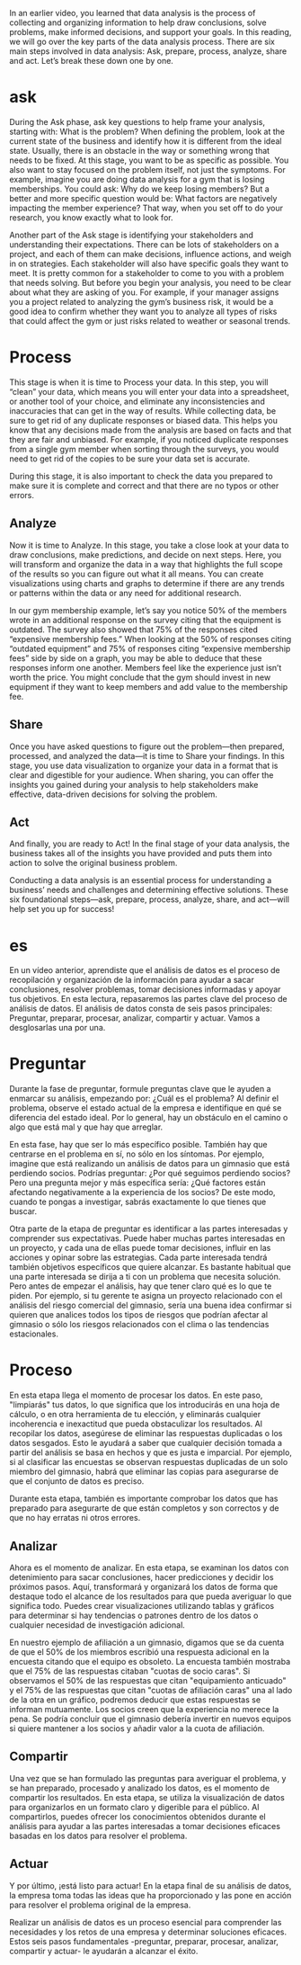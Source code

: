 In an earlier video, you learned that data analysis is the process of collecting and organizing information to help draw conclusions, solve problems, make informed decisions, and support your goals. In this reading, we will go over the key parts of the data analysis process. 
There are six main steps involved in data analysis: Ask, prepare, process, analyze, share and act. Let’s break these down one by one. 
# ask
During the Ask phase, ask key questions to help frame your analysis, starting with: What is the problem? When defining the problem, look at the current state of the business and identify how it is different from the ideal state. Usually, there is an obstacle in the way or something wrong that needs to be fixed.  At this stage, you want to be as specific as possible. You also want to stay focused on the problem itself, not just the symptoms. For example, imagine you are doing data analysis for a gym that is losing memberships. You could ask: Why do we keep losing members? But a better and more specific question would be: What factors are negatively impacting the member experience? That way, when you set off to do your research, you know exactly what to look for. 

Another part of the Ask stage is identifying your stakeholders and understanding their expectations. There can be lots of stakeholders on a project, and each of them can make decisions, influence actions, and weigh in on strategies. Each stakeholder will also have specific goals they want to meet. It is pretty common for a stakeholder to come to you with a problem that needs solving. But before you begin your analysis, you need to be clear about what they are asking of you. For example, if your manager assigns you a project related to analyzing the gym’s business risk, it would be a good idea to confirm whether they want you to analyze all types of risks that could affect the gym or just risks related to weather or seasonal trends.
# Process
This stage is when it is time to Process your data. In this step, you will “clean” your data, which means you will enter your data into a spreadsheet, or another tool of your choice, and eliminate any inconsistencies and inaccuracies that can get in the way of results.  While collecting data, be sure to get rid of any duplicate responses or biased data. This helps you know that any decisions made from the analysis are based on facts and that they are fair and unbiased. For example, if you noticed duplicate responses from a single gym member when sorting through the surveys, you would need to get rid of the copies to be sure your data set is accurate.  

During this stage, it is also important to check the data you prepared to make sure it is complete and correct and that there are no typos or other errors. 
## Analyze
Now it is time to Analyze. In this stage, you take a close look at your data to draw conclusions, make predictions, and decide on next steps. Here, you will transform and organize the data in a way that highlights the full scope of the results so you can figure out what it all means. You can create visualizations using charts and graphs to determine if there are any trends or patterns within the data or any need for additional research. 

In our gym membership example, let’s say you notice 50% of the members wrote in an additional response on the survey citing that the equipment is outdated. The survey also showed that 75% of the responses cited  “expensive membership fees.” When looking at the 50% of responses citing “outdated equipment” and 75% of responses citing “expensive membership fees” side by side on a graph, you may be able to deduce that these responses inform one another. Members feel like the experience just isn’t worth the price. You might conclude that the gym should invest in new equipment if they want to keep members and add value to the membership fee. 
## Share
Once you have asked questions to figure out the problem—then prepared, processed, and analyzed the data—it is time to Share your findings. In this stage, you use data visualization to organize your data in a format that is clear and digestible for your audience. When sharing, you can offer the insights you gained during your analysis to help stakeholders make effective, data-driven decisions for solving the problem. 
## Act
And finally, you are ready to Act! In the final stage of your data analysis, the business takes all of the insights you have provided and puts them into action to solve the original business problem. 

Conducting a data analysis is an essential process for understanding a business’ needs and challenges and determining effective solutions. These six foundational steps—ask, prepare, process, analyze, share, and act—will help set you up for success! 

# es
En un vídeo anterior, aprendiste que el análisis de datos es el proceso de recopilación y organización de la información para ayudar a sacar conclusiones, resolver problemas, tomar decisiones informadas y apoyar tus objetivos. En esta lectura, repasaremos las partes clave del proceso de análisis de datos. 
El análisis de datos consta de seis pasos principales: Preguntar, preparar, procesar, analizar, compartir y actuar. Vamos a desglosarlas una por una. 
# Preguntar
Durante la fase de preguntar, formule preguntas clave que le ayuden a enmarcar su análisis, empezando por: ¿Cuál es el problema? Al definir el problema, observe el estado actual de la empresa e identifique en qué se diferencia del estado ideal. Por lo general, hay un obstáculo en el camino o algo que está mal y que hay que arreglar.

En esta fase, hay que ser lo más específico posible. También hay que centrarse en el problema en sí, no sólo en los síntomas. Por ejemplo, imagine que está realizando un análisis de datos para un gimnasio que está perdiendo socios. Podrías preguntar: ¿Por qué seguimos perdiendo socios? Pero una pregunta mejor y más específica sería: ¿Qué factores están afectando negativamente a la experiencia de los socios? De este modo, cuando te pongas a investigar, sabrás exactamente lo que tienes que buscar. 

Otra parte de la etapa de preguntar es identificar a las partes interesadas y comprender sus expectativas. Puede haber muchas partes interesadas en un proyecto, y cada una de ellas puede tomar decisiones, influir en las acciones y opinar sobre las estrategias. Cada parte interesada tendrá también objetivos específicos que quiere alcanzar. Es bastante habitual que una parte interesada se dirija a ti con un problema que necesita solución. Pero antes de empezar el análisis, hay que tener claro qué es lo que te piden. Por ejemplo, si tu gerente te asigna un proyecto relacionado con el análisis del riesgo comercial del gimnasio, sería una buena idea confirmar si quieren que analices todos los tipos de riesgos que podrían afectar al gimnasio o sólo los riesgos relacionados con el clima o las tendencias estacionales.
# Proceso
En esta etapa llega el momento de procesar los datos. En este paso, "limpiarás" tus datos, lo que significa que los introducirás en una hoja de cálculo, o en otra herramienta de tu elección, y eliminarás cualquier incoherencia e inexactitud que pueda obstaculizar los resultados.  Al recopilar los datos, asegúrese de eliminar las respuestas duplicadas o los datos sesgados. Esto le ayudará a saber que cualquier decisión tomada a partir del análisis se basa en hechos y que es justa e imparcial. Por ejemplo, si al clasificar las encuestas se observan respuestas duplicadas de un solo miembro del gimnasio, habrá que eliminar las copias para asegurarse de que el conjunto de datos es preciso.  

Durante esta etapa, también es importante comprobar los datos que has preparado para asegurarte de que están completos y son correctos y de que no hay erratas ni otros errores. 
## Analizar
Ahora es el momento de analizar. En esta etapa, se examinan los datos con detenimiento para sacar conclusiones, hacer predicciones y decidir los próximos pasos. Aquí, transformará y organizará los datos de forma que destaque todo el alcance de los resultados para que pueda averiguar lo que significa todo. Puedes crear visualizaciones utilizando tablas y gráficos para determinar si hay tendencias o patrones dentro de los datos o cualquier necesidad de investigación adicional. 

En nuestro ejemplo de afiliación a un gimnasio, digamos que se da cuenta de que el 50% de los miembros escribió una respuesta adicional en la encuesta citando que el equipo es obsoleto. La encuesta también mostraba que el 75% de las respuestas citaban "cuotas de socio caras". Si observamos el 50% de las respuestas que citan "equipamiento anticuado" y el 75% de las respuestas que citan "cuotas de afiliación caras" una al lado de la otra en un gráfico, podremos deducir que estas respuestas se informan mutuamente. Los socios creen que la experiencia no merece la pena. Se podría concluir que el gimnasio debería invertir en nuevos equipos si quiere mantener a los socios y añadir valor a la cuota de afiliación. 
## Compartir
Una vez que se han formulado las preguntas para averiguar el problema, y se han preparado, procesado y analizado los datos, es el momento de compartir los resultados. En esta etapa, se utiliza la visualización de datos para organizarlos en un formato claro y digerible para el público. Al compartirlos, puedes ofrecer los conocimientos obtenidos durante el análisis para ayudar a las partes interesadas a tomar decisiones eficaces basadas en los datos para resolver el problema. 
## Actuar
Y por último, ¡está listo para actuar! En la etapa final de su análisis de datos, la empresa toma todas las ideas que ha proporcionado y las pone en acción para resolver el problema original de la empresa. 

Realizar un análisis de datos es un proceso esencial para comprender las necesidades y los retos de una empresa y determinar soluciones eficaces. Estos seis pasos fundamentales -preguntar, preparar, procesar, analizar, compartir y actuar- le ayudarán a alcanzar el éxito. 